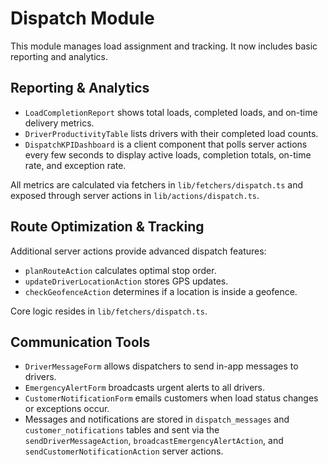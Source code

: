 # Dispatch Module

This module manages load assignment and tracking. It now includes basic reporting
and analytics.

## Reporting & Analytics

- `LoadCompletionReport` shows total loads, completed loads, and on-time delivery
  metrics.
- `DriverProductivityTable` lists drivers with their completed load counts.
- `DispatchKPIDashboard` is a client component that polls server actions every
  few seconds to display active loads, completion totals, on-time rate, and
  exception rate.

All metrics are calculated via fetchers in `lib/fetchers/dispatch.ts` and exposed
through server actions in `lib/actions/dispatch.ts`.

## Route Optimization & Tracking

Additional server actions provide advanced dispatch features:

- `planRouteAction` calculates optimal stop order.
- `updateDriverLocationAction` stores GPS updates.
- `checkGeofenceAction` determines if a location is inside a geofence.

Core logic resides in `lib/fetchers/dispatch.ts`.

## Communication Tools

- `DriverMessageForm` allows dispatchers to send in-app messages to drivers.
- `EmergencyAlertForm` broadcasts urgent alerts to all drivers.
- `CustomerNotificationForm` emails customers when load status changes or exceptions occur.
- Messages and notifications are stored in `dispatch_messages` and `customer_notifications` tables and sent via the `sendDriverMessageAction`, `broadcastEmergencyAlertAction`, and `sendCustomerNotificationAction` server actions.

